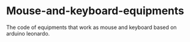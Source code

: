 # Mouse-and-keyboard-equipments
The code of equipments that work as mouse and keyboard based on arduino leonardo.
